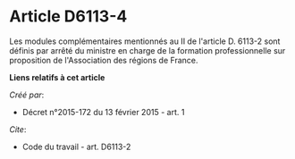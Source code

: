 # Article D6113-4

Les modules complémentaires mentionnés au II de l'article D. 6113-2 sont définis par arrêté du ministre en charge de la
formation professionnelle sur proposition de l'Association des régions de France.

**Liens relatifs à cet article**

_Créé par_:

  - Décret n°2015-172 du 13 février 2015 - art. 1

_Cite_:

  - Code du travail - art. D6113-2
